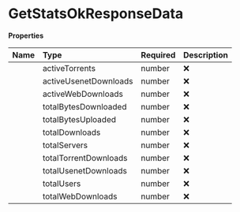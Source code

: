 # GetStatsOkResponseData



**Properties**

| Name | Type | Required | Description |
| :-------- | :----------| :----------| :----------|
    | activeTorrents | number | ❌ |  |
    | activeUsenetDownloads | number | ❌ |  |
    | activeWebDownloads | number | ❌ |  |
    | totalBytesDownloaded | number | ❌ |  |
    | totalBytesUploaded | number | ❌ |  |
    | totalDownloads | number | ❌ |  |
    | totalServers | number | ❌ |  |
    | totalTorrentDownloads | number | ❌ |  |
    | totalUsenetDownloads | number | ❌ |  |
    | totalUsers | number | ❌ |  |
    | totalWebDownloads | number | ❌ |  |



